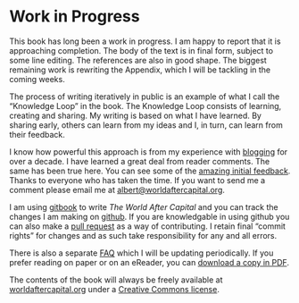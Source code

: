 # Work in Progress

This book has long been a work in progress. I am happy to report that it is approaching completion. The body of the text is in final form, subject to some line editing. The references are also in good shape. The biggest remaining work is rewriting the Appendix, which I will be tackling in the coming weeks.

The process of writing iteratively in public is an example of what I call the &ldquo;Knowledge Loop&rdquo; in the book. The Knowledge Loop consists of learning, creating and sharing. My writing is based on what I have learned. By sharing early, others can learn from my ideas and I, in turn, can learn from their feedback.

I know how powerful this approach is from my experience with <a href="http://continuations.com">blogging</a> for over a decade. I have learned a great deal from reader comments. The same has been true here. You can see some of the <a href="https://docs.google.com/document/d/1Q--KXVvxPM9NNUdJwi_szRhuA8oeg1ciaggFC7qKBuc/edit?usp=sharing">amazing initial feedback</a>. Thanks to everyone who has taken the time. If you want to send me a comment please email me at <a href="mailto:albert@worldaftercapital.org">albert@worldaftercapital.org</a>. 

I am using <a href="https://www.gitbook.com/book/worldaftercapital/worldaftercapital/details">gitbook</a> to write *The World After Capital* and you can track the changes I am making on <a href="https://github.com/WorldAfterCapital/WorldAfterCapital">github</a>. If you are knowledgable in using github you can also make a <a href="https://help.github.com/en/github/collaborating-with-issues-and-pull-requests/about-pull-requests">pull request</a> as a way of contributing. I retain final &ldquo;commit rights&rdquo; for changes and as such take responsibility for any and all errors.

There is also a separate <a href="http://worldaftercapital.org/faq/">FAQ</a> which I will be updating periodically. If you prefer reading on paper or on an eReader, you can <a href="https://worldaftercapital.gitbook.io/worldaftercapital/">download a copy in PDF</a>.

The contents of the book will always be freely available at <a href="http://worldaftercapital.org">worldaftercapital.org</a> under a <a href="https://creativecommons.org/licenses/by-nc-sa/4.0/" target="_blank">Creative Commons license</a>.



